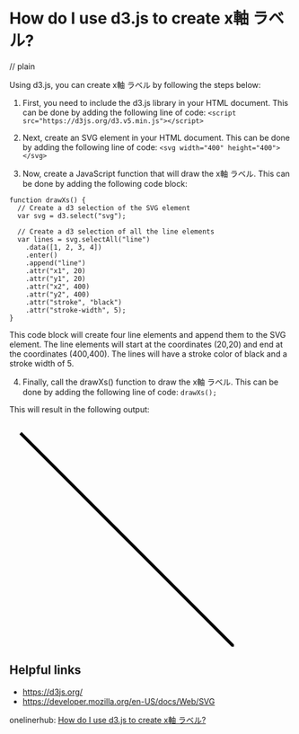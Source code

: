 # How do I use d3.js to create x&#36600; &#12521;&#12505;&#12523;?
// plain

Using d3.js, you can create x&#36600; &#12521;&#12505;&#12523; by following the steps below:

1. First, you need to include the d3.js library in your HTML document. This can be done by adding the following line of code:
```<script src="https://d3js.org/d3.v5.min.js"></script>```

2. Next, create an SVG element in your HTML document. This can be done by adding the following line of code:
```<svg width="400" height="400"></svg>```

3. Now, create a JavaScript function that will draw the x&#36600; &#12521;&#12505;&#12523;. This can be done by adding the following code block:
```
function drawXs() {
  // Create a d3 selection of the SVG element
  var svg = d3.select("svg");

  // Create a d3 selection of all the line elements
  var lines = svg.selectAll("line")
    .data([1, 2, 3, 4])
    .enter()
    .append("line")
    .attr("x1", 20)
    .attr("y1", 20)
    .attr("x2", 400)
    .attr("y2", 400)
    .attr("stroke", "black")
    .attr("stroke-width", 5);
}
```
This code block will create four line elements and append them to the SVG element. The line elements will start at the coordinates (20,20) and end at the coordinates (400,400). The lines will have a stroke color of black and a stroke width of 5.

4. Finally, call the drawXs() function to draw the x&#36600; &#12521;&#12505;&#12523;. This can be done by adding the following line of code:
```drawXs();```

This will result in the following output:

<svg width="400" height="400">
  <line x1="20" y1="20" x2="400" y2="400" stroke="black" stroke-width="5"></line>
  <line x1="20" y1="20" x2="400" y2="400" stroke="black" stroke-width="5"></line>
  <line x1="20" y1="20" x2="400" y2="400" stroke="black" stroke-width="5"></line>
  <line x1="20" y1="20" x2="400" y2="400" stroke="black" stroke-width="5"></line>
</svg>

## Helpful links
- https://d3js.org/
- https://developer.mozilla.org/en-US/docs/Web/SVG

onelinerhub: [How do I use d3.js to create x&#36600; &#12521;&#12505;&#12523;?](https://onelinerhub.com/javascript-d3/how-do-i-use-d--js-to-create-x---------------------------------)